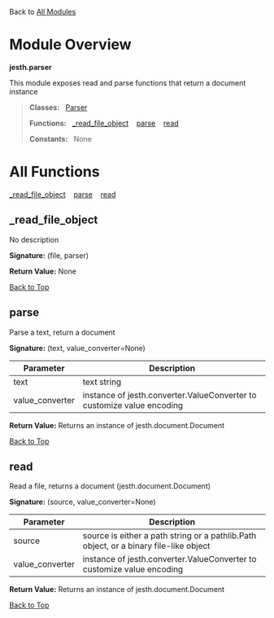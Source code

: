 Back to [All Modules](https://github.com/pyrustic/jesth/blob/master/docs/modules/README.md#readme)

# Module Overview

**jesth.parser**
 
This module exposes read and parse functions that return a document instance

> **Classes:** &nbsp; [Parser](https://github.com/pyrustic/jesth/blob/master/docs/modules/content/jesth.parser/content/classes/Parser.md#class-parser)
>
> **Functions:** &nbsp; [\_read\_file\_object](#_read_file_object) &nbsp;&nbsp; [parse](#parse) &nbsp;&nbsp; [read](#read)
>
> **Constants:** &nbsp; None

# All Functions
[\_read\_file\_object](#_read_file_object) &nbsp;&nbsp; [parse](#parse) &nbsp;&nbsp; [read](#read)

## \_read\_file\_object
No description



**Signature:** (file, parser)





**Return Value:** None

[Back to Top](#module-overview)


## parse
Parse a text, return a document



**Signature:** (text, value\_converter=None)

|Parameter|Description|
|---|---|
|text|text string|
|value\_converter|instance of jesth.converter.ValueConverter to customize value encoding|





**Return Value:** Returns an instance of jesth.document.Document

[Back to Top](#module-overview)


## read
Read a file, returns a document (jesth.document.Document)



**Signature:** (source, value\_converter=None)

|Parameter|Description|
|---|---|
|source|source is either a path string or a pathlib.Path object, or a binary file-like object|
|value\_converter|instance of jesth.converter.ValueConverter to customize value encoding|





**Return Value:** Returns an instance of jesth.document.Document

[Back to Top](#module-overview)


